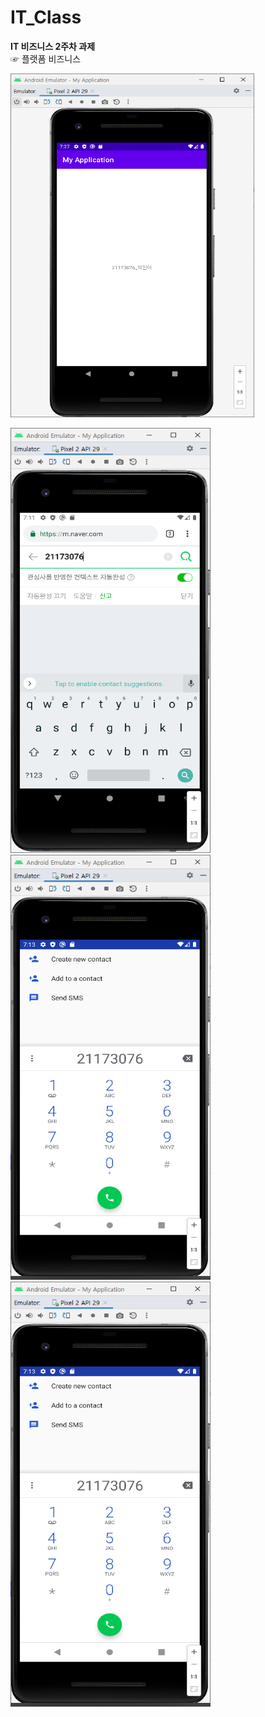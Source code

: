 # IT_Class
**IT 비즈니스 2주차 과제**\
☞ 플랫폼 비즈니스

<img height="550" width="390" src="./jpg/과제2(1).png"></img>

<img height="680" width="320" src="./jpg/네이버.png"></img>
<img height="680" width="320" src="./jpg/메인화면.png"></img>
<img height="680" width="320" src="./jpg/전화걸기.png"></img>

